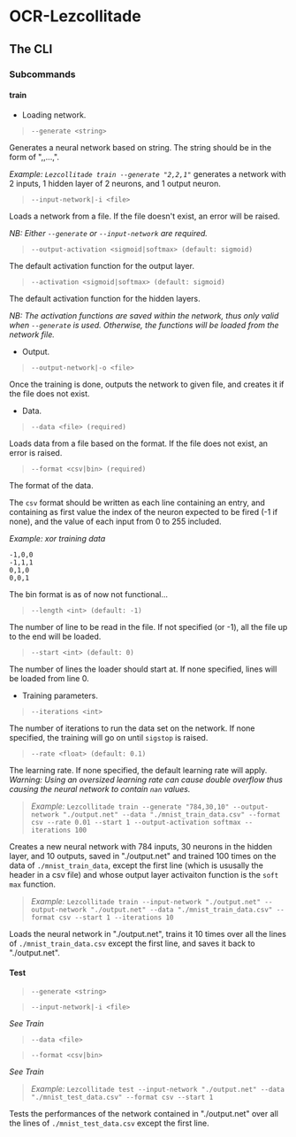 # OCR-Lezcollitade

## The CLI

### Subcommands

#### train

- Loading network.

> `--generate <string>`

Generates a neural network based on string. 
The string should be in the form of "<input-neurons>,<neurons-layer-1>,...,<output-neurons>".

*Example: `Lezcollitade train --generate "2,2,1"`* generates a network with 2 inputs, 1 hidden layer of 2 neurons, and 1 output neuron.

> `--input-network|-i <file>`

Loads a network from a file. If the file doesn't exist, an error will be raised.

*NB: Either `--generate` or `--input-network` are required.*

> `--output-activation <sigmoid|softmax> (default: sigmoid)`

The default activation function for the output layer.

> `--activation <sigmoid|softmax> (default: sigmoid)`

The default activation function for the hidden layers.

*NB: The activation functions are saved within the network, thus only valid
when `--generate` is used. Otherwise, the functions will be loaded from
the network file.*

- Output.

> `--output-network|-o <file>`

Once the training is done, outputs the network to given file, and creates it if the file does not exist.

- Data.

> `--data <file> (required)`

Loads data from a file based on the format. If the file does not exist, an error is raised.

> `--format <csv|bin> (required)`

The format of the data.

The `csv` format should be written as each line containing an entry, and
containing as first value the index of the neuron expected to be fired
(-1 if none), and the value of each input from 0 to 255 included.

*Example: xor training data*
```CSV
-1,0,0
-1,1,1
0,1,0
0,0,1
```
The bin format is as of now not functional...

> `--length <int> (default: -1)`

The number of line to be read in the file. If not specified (or -1),
all the file up to the end will be loaded.

> `--start <int> (default: 0)`

The number of lines the loader should start at. If none specified, lines will
be loaded from line 0.

- Training parameters.

> `--iterations <int>` 

The number of iterations to run the data set on the network. If none specified,
the training will go on until `sigstop` is raised.

> `--rate <float> (default: 0.1)`

The learning rate. If none specified, the default learning rate will apply.
*Warning: Using an oversized learning rate can cause double overflow thus
causing the neural network to contain `nan` values.*

> *Example:* `Lezcollitade train --generate "784,30,10" --output-network
> "./output.net" --data "./mnist_train_data.csv" --format csv --rate 0.01
> --start 1 --output-activation softmax --iterations 100`

Creates a new neural network with 784 inputs, 30 neurons in the hidden layer, 
and 10 outputs, saved in "./output.net" and trained 100 times on the data of
`./mnist_train_data`, except the first line (which is ususally the header
in a csv file) and whose output layer activaiton function is the `soft max` 
function.

> *Example:* `Lezcollitade train --input-network "./output.net"
> --output-network "./output.net" --data "./mnist_train_data.csv"
> --format csv --start 1 --iterations 10`

Loads the neural network in "./output.net", trains it 10 times
over all the lines of `./mnist_train_data.csv` except the first line, and
saves it back to "./output.net".

#### Test

> `--generate <string>`

> `--input-network|-i <file>`

*See Train*

> `--data <file>`

> `--format <csv|bin>`

*See Train*

> *Example:* `Lezcollitade test --input-network "./output.net" --data
> "./mnist_test_data.csv" --format csv --start 1`

Tests the performances of the network contained in "./output.net"
over all the lines of `./mnist_test_data.csv` except the first line.

